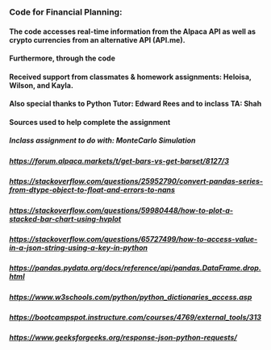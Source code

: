 ### Code for Financial Planning: 
#### The code accesses real-time information from the Alpaca API as well as crypto currencies from an alternative API (API.me). 
#### Furthermore, through the code 


#### Received support from classmates & homework assignments: Heloisa, Wilson, and Kayla. 

#### Also special thanks to Python Tutor: Edward Rees and to inclass TA: Shah

#### Sources used to help complete the assignment 
##### Inclass assignment to do with: MonteCarlo Simulation 
##### https://forum.alpaca.markets/t/get-bars-vs-get-barset/8127/3 
##### https://stackoverflow.com/questions/25952790/convert-pandas-series-from-dtype-object-to-float-and-errors-to-nans
##### https://stackoverflow.com/questions/59980448/how-to-plot-a-stacked-bar-chart-using-hvplot 
##### https://stackoverflow.com/questions/65727499/how-to-access-value-in-a-json-string-using-a-key-in-python 
##### https://pandas.pydata.org/docs/reference/api/pandas.DataFrame.drop.html 
##### https://www.w3schools.com/python/python_dictionaries_access.asp 
##### https://bootcampspot.instructure.com/courses/4769/external_tools/313 
##### https://www.geeksforgeeks.org/response-json-python-requests/ 

